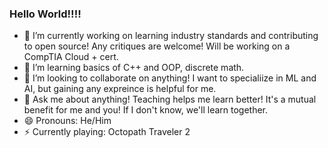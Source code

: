 ### Hello World!!!!

- 🔭 I’m currently working on learning industry standards and contributing to open source! Any critiques are welcome! Will be working on a CompTIA Cloud + cert.
- 🌱 I’m learning basics of C++ and OOP, discrete math.
- 👯 I’m looking to collaborate on anything! I want to specialiize in ML and AI, but gaining any expreince is helpful for me.
- 💬 Ask me about anything! Teaching helps me learn better! It's a mutual benefit for me and you! If I don't know, we'll learn together.
- 😄 Pronouns: He/Him
- ⚡ Currently playing: Octopath Traveler 2
